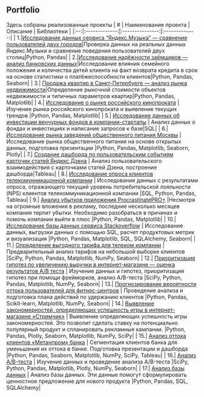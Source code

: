 Portfolio
------
Здесь собраны реализованные проекты
| # | Наименование проекта  | Описание  | Библиотеки |
|:--:|:-------------:|:---------------:|:-------------:|
| 1.|[Исследование данных сервиса “Яндекс.Музыка” — сравнение пользователей двух городов](https://github.com/natashkaau/portfolio/tree/main/project_1)|Проверка данных на реальных данных Яндекс.Музыки и сравнение поведения пользователей двух столиц|Python, Pandas|
| 2.|[Исследование надёжности заёмщиков — анализ банковских данных](https://github.com/natashkaau/portfolio/tree/main/project_2)|Исследование влияния семейного положения и количества детей клиента на факт возврата кредита в срок на основе статистики о платёжеспособности клиентов|Python, Pandas, Seaborn|
| 3.| [Продажа квартир в Санкт-Петербурге — анализ рынка недвижимости](https://github.com/natashkaau/portfolio/tree/main/project_3)|Определение рыночной стоимости объектов недвижимости и типичных параметров квартир|Python, Pandas, Matplotlib|
| 4.| [Исследование о рынке российского кинопроката](https://github.com/natashkaau/portfolio/tree/main/project_4) | Изучение рынка российского кинопроката и выявление текущих трендов |Python, Pandas, Matplotlib|
| 5.| [Исследование данных об инвестиции венчурных фондов в компании-стартапы](https://github.com/natashkaau/portfolio/tree/main/project_5) | Анализ данных о фондах и инвестициях и написание запросов к базе|SQL|
| 6.| [Исследование рынка заведений общественного питания Москвы](https://github.com/natashkaau/portfolio/tree/main/project_6) | Исследование рынка общественного питания на основе открытых данных, подготовка презентации |Python, Pandas, Matplotlib, Seaborn, Plotly|
| 7.| [Создание дашборда по пользовательским событиям карточек статей Яндекс Дзена](https://github.com/natashkaau/portfolio/tree/main/project_7) | Анализ пользовательского взаимодействия с карточками статей Дзена, построение дашборда|Tableau|
| 8.| [Исследование опроса клиентов телекомунникацонной компании](https://github.com/natashkaau/portfolio/tree/main/project_8) | Исследование данных с результатами опроса, отражающего текущий уровень потребительской лояльности (NPS) клиентов телекоммуникационной компании |SQL, Python, Pandas, Tableau|
| 9.| [Анализ убытков приложения ProcrastinatePRO+](https://github.com/natashkaau/portfolio/tree/main/project_9) |Несмотря на огромные вложения в рекламу, последние несколько месяцев компания терпит убытки. Необходимо разобраться в причинах и помочь компании выйти в плюс |Python, Pandas, Matplotlib|
| 10.| [Исследование базы данных сервиса Stackoverflow](https://github.com/natashkaau/portfolio/tree/main/project_10) | Исследование данных, выгрузки данных с помощью SQL, расчет продуктовых метрик и визуализация |Python, Pandas, Matplotlib, SQL, SQLAlchemy, Seaborn|
| 11.| [Определение выгодного тарифа для телеком компании](https://github.com/natashkaau/portfolio/tree/main/project_11) | Предварительный анализ тарифов на небольшой выборке клиентов |SciPy, Python, Pandas, Matplotlib, NumPy, Seaborn|
| 12.| [Приоритизация гипотез по увеличению выручки в интернет-магазине — оценка результатов A/B теста](https://github.com/natashkaau/portfolio/tree/main/project_12) | Изучение данных и гипотез, приоритизация гипотез при помощи фрейморков, анализ A/B-теста |SciPy, Python, Pandas, Matplotlib, NumPy, Seaborn|
| 13.| [Прогнозирование вероятности оттока пользователей для фитнес-центров](https://github.com/natashkaau/portfolio/tree/main/project_13) | Проведение анализа и подготовка плана действий по удержанию клиентов |Python, Pandas, Scikit-learn, Matplotlib, NumPy, Seaborn|
| 14.| [Выявление закономерностей, определяющих успешность игры в интернет-магазине «Стримчик»](https://github.com/natashkaau/portfolio/tree/main/project_14) | Выявление определяющих успешность игры закономерностей. Это позволит сделать ставку на потенциально популярный продукт и спланировать рекламные кампании. |Python, Pandas, Plotly, Seaborn, Matplotlib, NumPy, SciPy|
| 15.| [Анализ оттока клиентов «Метанпром» банка](https://github.com/natashkaau/portfolio/tree/main/project_15) | Сегментация клиентов банка для уменьшения их оттока в банке. Подготовка презентации и дашборда |Python, Pandas, Seaborn, Matplotlib, NumPy, SciPy, Tableau|
| 16.| [Анализ A/B-теста](https://github.com/natashkaau/portfolio/tree/main/project_16) | Изучение данных и проведение анализа A/B-теста |SciPy, Python, Pandas, Matplotlib, Plotly, NumPy, Seaborn|
| 17.| [Анализ базы данных](https://github.com/natashkaau/portfolio/tree/main/project_17) | Анализ базы данных. Эти данные помогут сформулировать ценностное предложение для нового продукта |Python, Pandas, SQL, SQLAlchemy|
